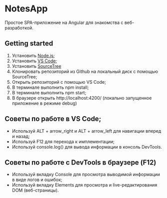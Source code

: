 # NotesApp

Простое SPA-приложение на Angular для знакомства с веб-разработкой.

## Getting started

1. Установить [Node.js](https://nodejs.org/en/);
2. Установить [VS Code](https://code.visualstudio.com/);
3. Установить [SourceTree](https://www.sourcetreeapp.com/)
4. Клонировать репозиторий из Github на локальный диск с помощью SourceTree;
5. Открыть репозиторий с помощью VS Code;
6. В терминале выполнить npm install;
7. В терминале выполнить npm start;
8. В браузере открыть http://localhost:4200/ (локально запущенное приложение в режиме debug)

## Советы по работе в VS Code;

- Используй ALT + arrow_right и ALT + arrow_left для навигации вперед и назад;
- Используй F12 для перехода к имплементации;
- Используй console.log() для вывода информации в консоль DevTools.

## Советы по работе с DevTools в браузере (F12)

- Используй вкладку Console для просмотра выводимой информации в виде логов и ошибок;
- Используй вкладку Elements для просмотра и live-редактирования DOM (веб-страницы).
